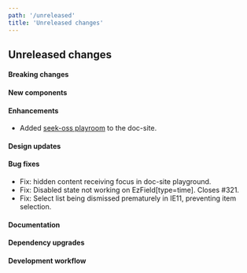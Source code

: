 ```yaml
---
path: '/unreleased'
title: 'Unreleased changes'
---
```


## Unreleased changes

#### Breaking changes

#### New components

#### Enhancements

- Added [seek-oss playroom](https://github.com/seek-oss/playroom) to the doc-site.

#### Design updates

#### Bug fixes

- Fix: hidden content receiving focus in doc-site playground.
- Fix: Disabled state not working on EzField[type=time]. Closes #321.
- Fix: Select list being dismissed prematurely in IE11, preventing item selection.

#### Documentation

#### Dependency upgrades

#### Development workflow
